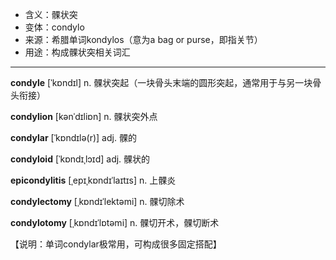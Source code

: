 - <span class="definition">含义：髁状突</span>
- <span class="definition">变体：condylo</span>
- <span class="definition">来源：希腊单词kondylos（意为a bag or purse，即指关节）</span>
- <span class="definition">用途：构成髁状突相关词汇</span>


---


<span class="vocabulary">**condyle**</span> [ˈkɒndɪl] n. 髁状突起（一块骨头末端的圆形突起，通常用于与另一块骨头衔接）

<span class="vocabulary">**condylion**</span> [kənˈdɪliɒn] n. 髁状突外点

<span class="vocabulary">**condylar**</span> [ˈkɒndɪlə(r)] adj. 髁的

<span class="vocabulary">**condyloid**</span> [ˈkɒndɪˌlɔɪd] adj. 髁状的

<span class="vocabulary">**epicondylitis**</span> [ˌepɪˌkɒndɪˈlaɪtɪs] n. 上髁炎

<span class="vocabulary">**condylectomy**</span> [ˌkɒndɪˈlektəmi] n. 髁切除术

<span class="vocabulary">**condylotomy**</span> [ˌkɒndɪˈlɒtəmi] n. 髁切开术，髁切断术

【说明：单词condylar极常用，可构成很多固定搭配】
